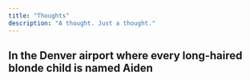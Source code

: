```yaml
---
title: "Thoughts"
description: "A thought. Just a thought."
---
```


## In the Denver airport where every long-haired blonde child is named Aiden
